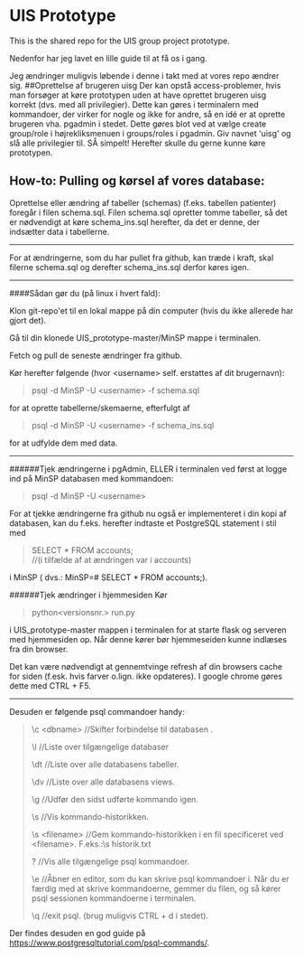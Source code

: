 # UIS Prototype
This is the shared repo for the UIS group project prototype.

Nedenfor har jeg lavet en lille guide til at få os i gang. 

Jeg ændringer muligvis løbende i denne i takt med at vores repo ændrer sig.
##Oprettelse af brugeren uisg
Der kan opstå access-problemer, hvis man forsøger at køre prototypen uden at have oprettet brugeren uisg korrekt (dvs. med all privilegier). Dette kan gøres i terminalern med kommandoer, der virker for nogle og ikke for andre, så en idé er at oprette brugeren vha. pgadmin i stedet. Dette gøres blot ved at vælge create group/role i højrekliksmenuen i groups/roles i pgadmin. Giv navnet 'uisg' og slå alle privilegier til. SÅ simpelt! Herefter skulle du gerne kunne køre prototypen.

##  How-to: Pulling og kørsel af vores database:
Oprettelse eller ændring af tabeller (schemas) (f.eks. tabellen patienter) foregår 
i filen schema.sql. Filen schema.sql opretter tomme tabeller, så det er nødvendigt 
at køre schema_ins.sql herefter, da det er denne, der indsætter data i tabellerne.

---

For at ændringerne, som du har pullet fra github, kan træde i kraft, 
skal filerne schema.sql og derefter schema_ins.sql derfor køres igen.

---
####Sådan gør du (på linux i hvert fald):

Klon git-repo'et til en lokal mappe på din computer (hvis du ikke allerede har gjort det).

Gå til din klonede UIS_prototype-master/MinSP mappe i terminalen. 

Fetch og pull de seneste ændringer fra github.

Kør herefter følgende (hvor \<username\> self. erstattes af dit brugernavn):

>psql -d MinSP -U \<username> -f schema.sql 

for at oprette tabellerne/skemaerne, efterfulgt af 

>psql -d MinSP -U \<username> -f schema_ins.sql 

for at udfylde dem med data.

---
######Tjek ændringerne i pgAdmin, ELLER i terminalen ved først at logge ind på MinSP databasen med kommandoen:

>psql -d MinSP -U \<username> 

For at tjekke ændringerne fra github nu også er implementeret i din kopi af databasen, 
kan du f.eks. herefter indtaste et PostgreSQL statement i stil med 

>SELECT * FROM accounts;  
>//(i tilfælde af at ændringen var i accounts)

i MinSP ( dvs.: MinSP=# SELECT * FROM accounts;).

######Tjek ændringer i hjemmesiden
Kør 
>python\<versionsnr.> run.py

i UIS_prototype-master mappen i terminalen for at starte flask og serveren med hjemmesiden op.
Når denne kører bør hjemmeseiden kunne indlæses fra din browser.

Det kan være nødvendigt at gennemtvinge refresh af din browsers cache for siden (f.esk. hvis farver o.lign. ikke opdateres).
I google chrome gøres dette med CTRL + F5.

---
Desuden er følgende psql commandoer handy:
>\c \<dbname> //Skifter forbindelse til databasen <dbname>.
>
>\l //Liste over tilgængelige databaser
>
>\dt //Liste over alle databasens tabeller.
>
>\dv //Liste over alle databasens views.
>
>\g //Udfør den sidst udførte kommando igen.
>
>\s //Vis kommando-historikken.
>
>\s \<filename> //Gem kommando-historikken i en fil specificeret ved \<filename>. F.eks.:\s historik.txt
>
>\? //Vis alle tilgængelige psql kommandoer.
>
>\e //Åbner en editor, som du kan skrive psql kommandoer i. 
> Når du er færdig med at skrive kommandoerne, gemmer du 
> filen, og så kører psql sessionen kommandoerne i terminalen.
>
>\q //exit psql. (brug muligvis CTRL + d i stedet).

Der findes desuden en god guide på https://www.postgresqltutorial.com/psql-commands/.



